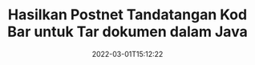 ---
############################# Static ############################
layout: "auto-gen-signature"
date: 2022-03-01T15:12:22
draft: false
operation: Sign
signaturetype: Barcode
codetype: Postnet
fileformat: Tar
productName: Java
lang: ms
productCode: java
otherformats: pdf doc docx docm dot dotm dotx odt ott rtf xls xlsx xlsm xlsb csv ods ots xltx xltm ppt pptx pps ppsx odp otp potx potm pptm ppsm png jpg bmp gif tiff svg webp wmf
breadcrumb: Put  Barcode signature on Tar for Java

############################# Head ############################
head_title: "eSign Tar dokumen dengan Postnet Barcode dalam Java"
head_description: "Cipta Postnet Tandatangan Kod Bar dan letakkan pada Tar dokumen dengan Java menggunakan beberapa baris kod. Gunakan API Tandatangan Dokumen GroupDocs untuk menandatangani pelbagai format fail."

############################# Header ############################
title: "Hasilkan Postnet Tandatangan Kod Bar untuk Tar dokumen dalam Java"
description: "eTandatangani dokumen perniagaan Tar anda dengan Postnet Barcode. Hasilkan tandatangan Kod Bar dengan cepat dan mudah dengan beberapa baris kod untuk menyediakan pilihan tandatangan."
bg_image: "https://cms.admin.containerize.com/templates/aspose/App_Themes/V3/images/bg/header1.png"
bg_overlay: false
button:
    enable: true

############################# SubMenu ############################
submenu:
    enable: true

    left:
        img_alt: "GroupDocs.Signature for Java"
        image: "https://cms.admin.containerize.com/templates/groupdocs/images/product-logos/90x90-noborder/groupdocs-signature-java.png"
        product: "GroupDocs.Signature"
        platform: "Java"



############################# About ############################
about:
    enable: true
    title: "Perihal GroupDocs.Signature for Java API tandatangan kod bar."
    content: |
        [GroupDocs.Signature for Java](https://products.groupdocs.com/signature/java/) ialah API yang cepat dan mudah untuk mengurus tandatangan elektronik dokumen digital menggunakan jenis Kod Bar seperti UPCA, UPCE, EAN13, EAN14, Code39, Code39Extended, Code128, Codabar, Postnet, ISBN , ITF14 dan banyak lagi. Pelanggan boleh membuat Kod Bar dengan mudah dengan menyediakan teks yang diperlukan dan meletakkannya pada PDF, Dokumen Microsoft Office Words, buku kerja Microsoft Office Excel, persembahan MS PowerPoint, fail Adobe Photoshop dan pelbagai format imej. Kod bar yang diletakkan dalam dokumen boleh dikemas kini, dicari, disahkan, dipadam atau dipratonton sama ada. Selain itu, penyesuaian kod bar disokong.
    

############################# Steps ############################
steps:
    enable: true
    title_left: "Langkah-langkah untuk menandatangani Tar dengan Barcode dalam Java"
    content_left: |
        [GroupDocs.Signature for Java](https://products.groupdocs.com/signature/java/) menyediakan keupayaan untuk menandatangani dokumen Tar dengan tandatangan Barcode dengan cepat dan mudah.
        
        * Buat contoh kelas Tandatangan yang menyediakan fail Tar yang sepatutnya ditandatangani sebagai laluan atau aliran memori
        * Segerakan kelas SignOptions dan tetapkan semua data yang diminta.
        * Guna kaedah Signature.Sign() yang menghantar fail keluaran Tar atau aliran memori

    title_right: " Keperluan Sistem"
    content_right: |
        GroupDocs.Signature for Java disokong pada semua platform dan sistem pengendalian utama. Sebelum melaksanakan kod di bawah, sila pastikan anda mempunyai prasyarat berikut dipasang pada sistem anda.

        * Sistem pengendalian: Microsoft Windows, Linux, MacOS
        * Persekitaran pembangunan: NetBeans, Intellij IDEA, Eclipse, etc.
        * Java runtime: J2SE 6.0 and above
        * Dapatkan GroupDocs.Signature for Java terkini daripada [Maven](https://repository.groupdocs.com/webapp/#/artifacts/browse/tree/General/repo/com/groupdocs/groupdocs-signature)
         
    code: |
        ```java    
                
        // Set up input Tar file
        String filePath = "input.tar";
        // Set up output file
        String outputFilePath = "output.tar";

        // Instantiate Signature for input file
        Signature signature = new Signature(filePath);

        // create barcode option with predefined barcode text
        BarcodeSignOptions options = new BarcodeSignOptions("John Smith");

        // setup Barcode encoding type
        options.setEncodeType(BarcodeTypes.Postnet);

        // set signature position
        options.setLeft(50);
        options.setTop(50);
        options.setWidth(200);
        options.setHeight(50);

        // sign Tar document
        SignResult result = signature.sign(outputFilePath, options);

        ```

############################# Demos ############################
demos:
    enable: true
    title: "Menandatangani dokumen Tar dengan Barcode Demo Langsung"
    content: |
       Tandatangani fail Tar dengan pelbagai tandatangan sekarang dengan melawati tapak web [GroupDocs.Signature App](https://products.groupdocs.app/signature/family). Demo dalam talian percuma menanti anda.

        
############################# About Formats ############################
about_formats:
    enable: true
    format:
        # format loop
        - icon: "fas fa-barcode"
          title: "About Postnet Barcode"
          content: |
            POSTNET (Postal Numeric Encoding Technique) ialah simbol kod bar yang digunakan oleh Perkhidmatan Pos Amerika Syarikat untuk membantu dalam mengarahkan mel.
          characterset: |
             Digit berangka (0-9).
          textcapacity: |
             Sehingga 11 aksara.
          image: |
             iVBORw0KGgoAAAANSUhEUgAAACcAAAAjCAYAAAAXMhMjAAAAAXNSR0IArs4c6QAAAARnQU1BAACxjwv8YQUAAAAJcEhZcwAADsMAAA7DAcdvqGQAAACeSURBVFhH7c7BCkMxEELR/P9Pp1LoRrCXpi4Cbw5kIRKZtS82x52a407Ncae+HrfWer8Pyr+i/3NcQv/nuIT+z3EJ/X/Ocf9mlxuhsXZ2uREaa2eXG6Gxdna5ERprZ5cbobF2drkRGmtnlxuhsXZ2uREaa2eXG6Gxdna5ERprZ5cbobF2drkRGmtnlxuhsXZ2ubnAHHdqjjt18XF7vwDevzbHqsQWPwAAAABJRU5ErkJggg==

          link: ""

############################# More Formats ############################
more_formats:
    enable: true
    title: "Tandatangan Barcode lain yang disokong untuk Java"
    content: |
        "Anda juga boleh menandatangani Tar dengan jenis tandatangan lain. Sila lihat senarai di bawah."
    format: 
        
       
back_to_top:
    enable: true
---